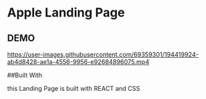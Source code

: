 # Apple Landing Page 

## DEMO


https://user-images.githubusercontent.com/69359301/194419924-ab4d8428-ae1a-4556-9956-e92684896075.mp4


##Built With

this Landing Page is built with REACT and CSS
